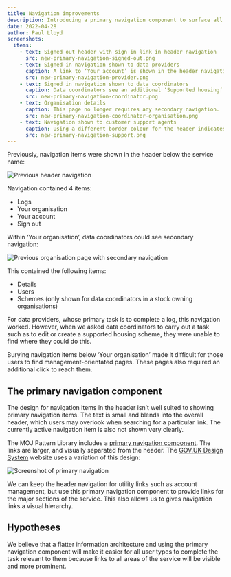 ```yaml
---
title: Navigation improvements
description: Introducing a primary navigation component to surface all the main sections of the service.
date: 2022-04-28
author: Paul Lloyd
screenshots:
  items:
    - text: Signed out header with sign in link in header navigation
      src: new-primary-navigation-signed-out.png
    - text: Signed in navigation shown to data providers
      caption: A link to ‘Your account’ is shown in the header navigation alongside the ‘Sign out’ link.
      src: new-primary-navigation-provider.png
    - text: Signed in navigation shown to data coordinators
      caption: Data coordinators see an additional ‘Supported housing’ link.
      src: new-primary-navigation-coordinator.png
    - text: Organisation details
      caption: This page no longer requires any secondary navigation.
      src: new-primary-navigation-coordinator-organisation.png
    - text: Navigation shown to customer support agents
      caption: Using a different border colour for the header indicates that this is an environment with elevated privileges.
      src: new-primary-navigation-support.png
---
```


Previously, navigation items were shown in the header below the service name:

![Previous header navigation](old-header-navigation.png)

Navigation contained 4 items:

* Logs
* Your organisation
* Your account
* Sign out

Within ‘Your organisation’, data coordinators could see secondary navigation:

![Previous organisation page with secondary navigation](old-header-navigation-organisation.png)

This contained the following items:

* Details
* Users
* Schemes (only shown for data coordinators in a stock owning organisations)

For data providers, whose primary task is to complete a log, this navigation worked. However, when we asked data coordinators to carry out a task such as to edit or create a supported housing scheme, they were unable to find where they could do this.

Burying navigation items below ‘Your organisation’ made it difficult for those users to find management-orientated pages. These pages also required an additional click to reach them.

## The primary navigation component

The design for navigation items in the header isn’t well suited to showing primary navigation items. The text is small and blends into the overall header, which users may overlook when searching for a particular link. The currently active navigation item is also not shown very clearly.

The MOJ Pattern Library includes a [primary navigation component](https://design-patterns.service.justice.gov.uk/components/primary-navigation/). The links are larger, and visually separated from the header. The [GOV.UK Design System](https://design-system.service.gov.uk) website uses a variation of this design:

![Screenshot of primary navigation](design-system-primary-navigation.png "Primary navigation component used on the GOV.UK Design System website.")

We can keep the header navigation for utility links such as account management, but use this primary navigation component to provide links for the major sections of the service. This also allows us to gives navigation links a visual hierarchy.

## Hypotheses

We believe that a flatter information architecture and using the primary navigation component will make it easier for all user types to complete the task relevant to them because links to all areas of the service will be visible and more prominent.
